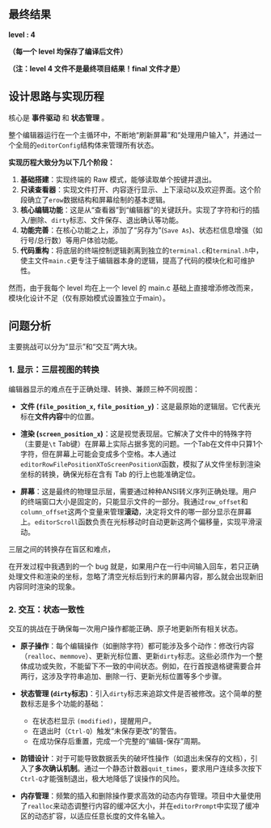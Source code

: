## 最终结果

**level : 4**

**（每一个 level 均保存了编译后文件）**

**（注：level 4 文件不是最终项目结果！final 文件才是）**


## 设计思路与实现历程

核心是 **事件驱动** 和 **状态管理** 。

整个编辑器运行在一个主循环中，不断地“刷新屏幕”和“处理用户输入”，并通过一个全局的`editorConfig`结构体来管理所有状态。

**实现历程大致分为以下几个阶段：**

1.  **基础搭建**：实现终端的 Raw 模式，能够读取单个按键并退出。
2.  **只读查看器**：实现文件打开、内容逐行显示、上下滚动以及欢迎界面。这个阶段确立了`erow`数据结构和屏幕绘制的基本逻辑。
3.  **核心编辑功能**：这是从“查看器”到“编辑器”的关键跃升。实现了字符和行的插入/删除、`dirty`标志、文件保存、退出确认等功能。
4.  **功能完善**：在核心功能之上，添加了“另存为”(`Save As`)、状态栏信息增强（如行号/总行数）等用户体验功能。
5.  **代码重构**：将底层的终端控制逻辑剥离到独立的`terminal.c`和`terminal.h`中，使主文件`main.c`更专注于编辑器本身的逻辑，提高了代码的模块化和可维护性。

然而，由于我每个 level 均在上一个 level 的 main.c 基础上直接增添修改而来，模块化设计不足（仅有原始模式设置独立于main）。

## 问题分析

主要挑战可以分为“显示”和“交互”两大块。

### 1. 显示：三层视图的转换

编辑器显示的难点在于正确处理、转换、兼顾三种不同视图：

*   **文件 (`file_position_x`, `file_position_y`)**：这是最原始的逻辑层。它代表光标在**文件内容**中的位置。

*   **渲染 (`screen_position_x`)**：这是视觉表现层。它解决了文件中的特殊字符（主要是`\t` Tab键）在屏幕上实际占据多宽的问题。一个Tab在文件中只算1个字符，但在屏幕上可能会变成多个空格。本人通过`editorRowFilePositionXToScreenPositionX`函数，模拟了从文件坐标到渲染坐标的转换，确保光标在含有 Tab 的行上也能准确定位。

*   **屏幕**：这是最终的物理显示层，需要通过种种ANSI转义序列正确处理。用户的终端窗口大小是固定的，只能显示文件的一部分。我通过`row_offset`和`column_offset`这两个变量来管理**滚动**，决定将文件的哪一部分显示在屏幕上。`editorScroll`函数负责在光标移动时自动更新这两个偏移量，实现平滑滚动。

三层之间的转换存在盲区和难点，

在开发过程中我遇到的一个 bug 就是，如果用户在一行中间输入回车，若只正确处理文件和渲染的坐标，忽略了清空光标后到行末的屏幕内容，那么就会出现新旧内容同时渲染的现象。

### 2. 交互：状态一致性

交互的挑战在于确保每一次用户操作都能正确、原子地更新所有相关状态。

*   **原子操作**：每个编辑操作（如删除字符）都可能涉及多个动作：修改行内容（`realloc`、`memmove`）、更新光标位置、更新`dirty`标志。这些必须作为一个整体成功或失败，不能留下不一致的中间状态。例如，在行首按退格键需要合并两行，这涉及字符串追加、删除一行、更新光标位置等多个步骤。

*   **状态管理 (`dirty`标志)**：引入`dirty`标志来追踪文件是否被修改。这个简单的整数标志是多个功能的基础：
    *   在状态栏显示 `(modified)`，提醒用户。
    *   在退出时（`Ctrl-Q`）触发“未保存更改”的警告。
    *   在成功保存后重置，完成一个完整的“编辑-保存”周期。

*   **防错设计**：对于可能导致数据丢失的破坏性操作（如退出未保存的文档），引入了**多次确认机制**。通过一个静态计数器`quit_times`，要求用户连续多次按下`Ctrl-Q`才能强制退出，极大地降低了误操作的风险。

*   **内存管理**：频繁的插入和删除操作要求高效的动态内存管理。项目中大量使用了`realloc`来动态调整行内容的缓冲区大小，并在`editorPrompt`中实现了缓冲区的动态扩容，以适应任意长度的文件名输入。
